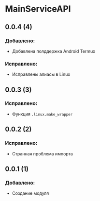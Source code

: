 # MainServiceAPI
## 0.0.4 (4)
### Добавлено:
- Добавлена полддержка Android Termux
### Исправлено:
- Исправлены алиасы в Linux
## 0.0.3 (3)
### Исправлено:
- Функция `.linux.make_wrapper`
## 0.0.2 (2)
### Исправлено:
- Странная проблема импорта
## 0.0.1 (1)
### Добавлено:
- Создание модуля